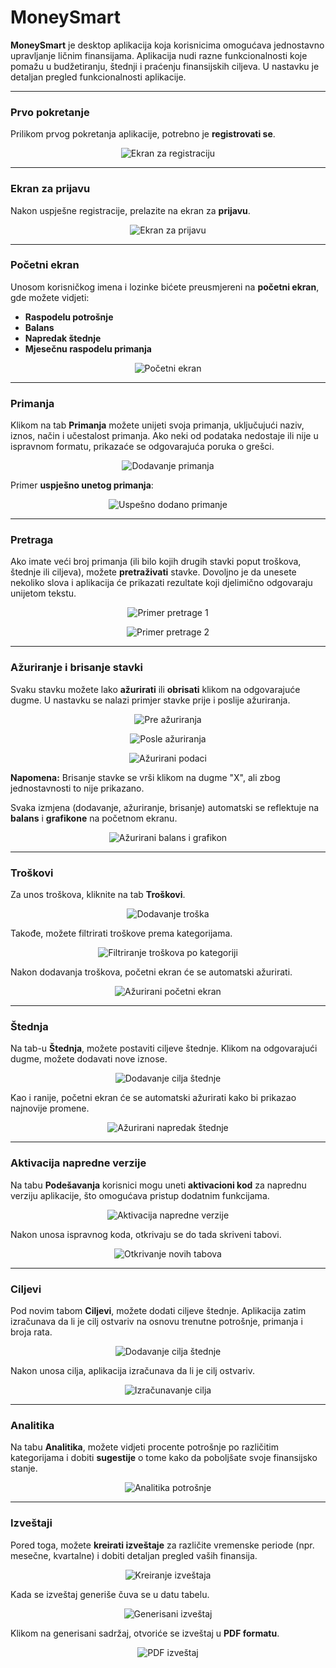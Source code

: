 # MoneySmart

**MoneySmart** je desktop aplikacija koja korisnicima omogućava jednostavno upravljanje ličnim finansijama. Aplikacija nudi razne funkcionalnosti koje pomažu u budžetiranju, štednji i praćenju finansijskih ciljeva. U nastavku je detaljan pregled funkcionalnosti aplikacije.

---

### Prvo pokretanje

Prilikom prvog pokretanja aplikacije, potrebno je **registrovati se**.

<p align="center">
  <img src="https://github.com/user-attachments/assets/5bbbe88d-8c8a-4ef4-b46d-24f3ab4c7c97" alt="Ekran za registraciju">
</p>

---

### Ekran za prijavu

Nakon uspješne registracije, prelazite na ekran za **prijavu**.

<p align="center">
  <img src="https://github.com/user-attachments/assets/baafe499-6f90-4569-9694-304d1c31b506" alt="Ekran za prijavu">
</p>

---

### Početni ekran

Unosom korisničkog imena i lozinke bićete preusmjereni na **početni ekran**, gde možete vidjeti:

- **Raspodelu potrošnje**
- **Balans**
- **Napredak štednje**
- **Mjesečnu raspodelu primanja**

<p align="center">
  <img src="https://github.com/user-attachments/assets/1341a75f-f259-4c45-a71a-8278be3a15b5" alt="Početni ekran">
</p>

---

### Primanja

Klikom na tab **Primanja** možete unijeti svoja primanja, uključujući naziv, iznos, način i učestalost primanja. Ako neki od podataka nedostaje ili nije u ispravnom formatu, prikazaće se odgovarajuća poruka o grešci.

<p align="center">
  <img src="https://github.com/user-attachments/assets/b020f7c7-c0f8-41df-ae2e-d90a56f07bbe" alt="Dodavanje primanja">
</p>

Primer **uspješno unetog primanja**:

<p align="center">
  <img src="https://github.com/user-attachments/assets/3b9dc47d-51a2-4fe2-8b5c-fe157c723e2b" alt="Uspešno dodano primanje">
</p>

---

### Pretraga

Ako imate veći broj primanja (ili bilo kojih drugih stavki poput troškova, štednje ili ciljeva), možete **pretraživati** stavke. Dovoljno je da unesete nekoliko slova i aplikacija će prikazati rezultate koji djelimično odgovaraju unijetom tekstu.

<p align="center">
  <img src="https://github.com/user-attachments/assets/d9bef048-9127-4719-9743-07c0a41770ea" alt="Primer pretrage 1">
</p>

<p align="center">
  <img src="https://github.com/user-attachments/assets/ed7dfc48-6379-4eda-9323-b08cd081f1a2" alt="Primer pretrage 2">
</p>

---

### Ažuriranje i brisanje stavki

Svaku stavku možete lako **ažurirati** ili **obrisati** klikom na odgovarajuće dugme. U nastavku se nalazi primjer stavke prije i poslije ažuriranja.

<p align="center">
  <img src="https://github.com/user-attachments/assets/d9bef048-9127-4719-9743-07c0a41770ea" alt="Pre ažuriranja">
</p>

<p align="center">
  <img src="https://github.com/user-attachments/assets/4a31213e-758a-4d03-951a-3b05873024ba" alt="Posle ažuriranja">
</p>

<p align="center">
  <img src="https://github.com/user-attachments/assets/11a54109-a742-4bd8-8edd-863b48697da5" alt="Ažurirani podaci">
</p>

**Napomena:** Brisanje stavke se vrši klikom na dugme "X", ali zbog jednostavnosti to nije prikazano.

Svaka izmjena (dodavanje, ažuriranje, brisanje) automatski se reflektuje na **balans** i **grafikone** na početnom ekranu.

<p align="center">
  <img src="https://github.com/user-attachments/assets/d248b670-64fb-4bdb-88dd-d39a28b17dd6" alt="Ažurirani balans i grafikon">
</p>

---

### Troškovi

Za unos troškova, kliknite na tab **Troškovi**.

<p align="center">
  <img src="https://github.com/user-attachments/assets/7a3a48b0-f09e-459f-a03f-493fffddb884" alt="Dodavanje troška">
</p>

Takođe, možete filtrirati troškove prema kategorijama.

<p align="center">
  <img src="https://github.com/user-attachments/assets/2ee6b24e-9d4e-4536-a3f7-802ff8ec4492" alt="Filtriranje troškova po kategoriji">
</p>

Nakon dodavanja troškova, početni ekran će se automatski ažurirati.

<p align="center">
  <img src="https://github.com/user-attachments/assets/16f79712-3cb3-464d-bfa0-298c0271d0c3" alt="Ažurirani početni ekran">
</p>

---

### Štednja

Na tab-u **Štednja**, možete postaviti ciljeve štednje. Klikom na odgovarajući dugme, možete dodavati nove iznose.

<p align="center">
  <img src="https://github.com/user-attachments/assets/be79c641-21f7-41c6-a74e-61799182c0fa" alt="Dodavanje cilja štednje">
</p>

Kao i ranije, početni ekran će se automatski ažurirati kako bi prikazao najnovije promene.

<p align="center">
  <img src="https://github.com/user-attachments/assets/6c7bba4e-f025-454e-a4c6-1eba66a89661" alt="Ažurirani napredak štednje">
</p>

---

### Aktivacija napredne verzije

Na tabu **Podešavanja** korisnici mogu uneti **aktivacioni kod** za naprednu verziju aplikacije, što omogućava pristup dodatnim funkcijama.

<p align="center">
  <img src="https://github.com/user-attachments/assets/1d9e30df-c484-4003-802e-9f4d13dfe0d8" alt="Aktivacija napredne verzije">
</p>

Nakon unosa ispravnog koda, otkrivaju se do tada skriveni tabovi.

<p align="center">
  <img src="https://github.com/user-attachments/assets/0f5d4839-9140-4d37-a404-c4b03220ed5a" alt="Otkrivanje novih tabova">
</p>

---

### Ciljevi

Pod novim tabom **Ciljevi**, možete dodati ciljeve štednje. Aplikacija zatim izračunava da li je cilj ostvariv na osnovu trenutne potrošnje, primanja i broja rata.

<p align="center">
  <img src="https://github.com/user-attachments/assets/645745a9-241b-4d96-bd5f-1c43d358c567" alt="Dodavanje cilja štednje">
</p>

Nakon unosa cilja, aplikacija izračunava da li je cilj ostvariv.

<p align="center">
  <img src="https://github.com/user-attachments/assets/7e46da31-171b-4180-a57c-f9b1be3b24e4" alt="Izračunavanje cilja">
</p>

---

### Analitika

Na tabu **Analitika**, možete vidjeti procente potrošnje po različitim kategorijama i dobiti **sugestije** o tome kako da poboljšate svoje finansijsko stanje.

<p align="center">
  <img src="https://github.com/user-attachments/assets/e7b35244-4cdb-4619-a705-eaeb78a2a366" alt="Analitika potrošnje">
</p>

---

### Izveštaji

Pored toga, možete **kreirati izveštaje** za različite vremenske periode (npr. mesečne, kvartalne) i dobiti detaljan pregled vaših finansija.

<p align="center">
  <img src="https://github.com/user-attachments/assets/fbc19e7d-d025-49bb-b749-0b19af4c8224" alt="Kreiranje izveštaja">
</p>

Kada se izveštaj generiše čuva se u datu tabelu.

<p align="center">
  <img src="https://github.com/user-attachments/assets/bee5f035-8431-43ed-b568-24ce2d6e834f" alt="Generisani izveštaj">
</p>

Klikom na generisani sadržaj, otvoriće se izveštaj u **PDF formatu**.

<p align="center">
  <img src="https://github.com/user-attachments/assets/79ce96cb-c2bc-4b74-ae0f-dc585c29b408" alt="PDF izveštaj">
</p>
